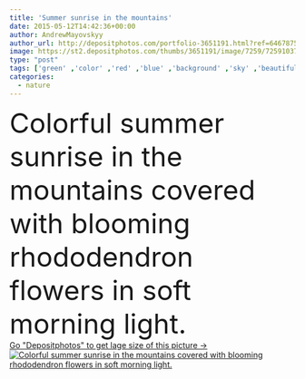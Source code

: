 ```yaml
---
title: 'Summer sunrise in the mountains'
date: 2015-05-12T14:42:36+00:00
author: AndrewMayovskyy
author_url: http://depositphotos.com/portfolio-3651191.html?ref=64678756
image: https://st2.depositphotos.com/thumbs/3651191/image/7259/72591037/api_thumb_450.jpg?forcejpeg=true
type: "post"
tags: ['green' ,'color' ,'red' ,'blue' ,'background' ,'sky' ,'beautiful' ,'bright' ,'season' ,'travel' ,'summer' ,'grass' ,'beauty' ,'meadow' ,'sun' ,'nature' ,'spring' ,'outdoor' ,'environment' ,'plant' ,'sunshine' ,'sunny' ,'blossom' ,'flora' ,'floral' ,'flowers' ,'light' ,'natural' ,'botany' ,'cloud' ,'mountain' ,'retro' ,'vintage' ,'sunrise' ,'landscape' ,'sunset' ,'idyllic' ,'tranquil' ,'pink' ,'scenery' ,'cover' ,'scenic' ,'journey' ,'outside' ,'land' ,'trip' ,'summit' ,'rhododendron' ,'valley' ,'cumulus' ]
categories: 
  - nature
---
```

<div aling="center">
            <font size="60"> Colorful summer sunrise in the mountains covered with blooming rhododendron flowers in soft morning light.</font>   
</div>
<div>
    <a href='https://depositphotos.com/72591037/stock-photo-summer-sunrise-in-the-mountains.html?ref=64678756' target=_blank > Go "Depositphotos" to get lage size of this picture ->
        <img href='https://depositphotos.com/72591037/stock-photo-summer-sunrise-in-the-mountains.html?ref=64678756' src='https://st2.depositphotos.com/3651191/7259/i/950/depositphotos_72591037-stock-photo-summer-sunrise-in-the-mountains.jpg?forcejpeg=true' alt='Colorful summer sunrise in the mountains covered with blooming rhododendron flowers in soft morning light.' >
    </a>
</div>
